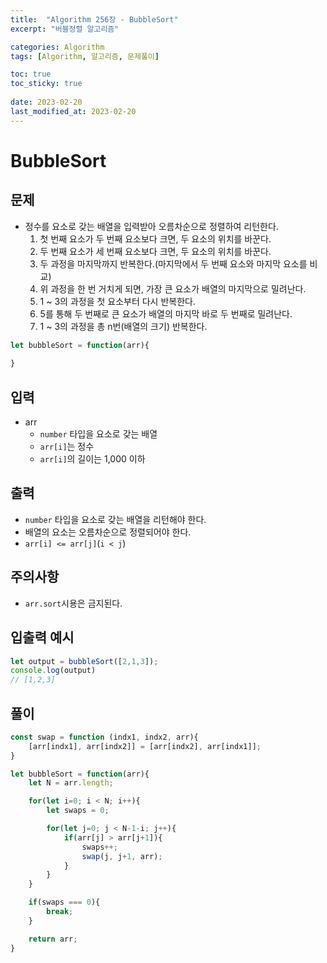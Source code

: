 ```yaml
---
title:  "Algorithm 256장 - BubbleSort"
excerpt: "버블정렬 알고리즘"

categories: Algorithm
tags: [Algorithm, 알고리즘, 문제풀이]

toc: true
toc_sticky: true
 
date: 2023-02-20
last_modified_at: 2023-02-20
---
```

# BubbleSort
## 문제
- 정수를 요소로 갖는 배열을 입력받아 오름차순으로 정렬하여 리턴한다.
  1. 첫 번째 요소가 두 번째 요소보다 크면, 두 요소의 위치를 바꾼다.
  2. 두 번째 요소가 세 번째 요소보다 크면, 두 요소의 위치를 바꾼다.
  3. 두 과정을 마지막까지 반복한다.(마지막에서 두 번째 요소와 마지막 요소를 비교)
  4. 위 과정을 한 번 거치게 되면, 가장 큰 요소가 배열의 마지막으로 밀려난다.
  5. 1 ~ 3의 과정을 첫 요소부터 다시 반복한다.
  6. 5를 통해 두 번째로 큰 요소가 배열의 마지막 바로 두 번째로 밀려난다.
  7. 1 ~ 3의 과정을 총 n번(배열의 크기) 반복한다.



```js
let bubbleSort = function(arr){
    
}
```

## 입력
- arr
  - `number` 타입을 요소로 갖는 배열
  - `arr[i]`는 정수
  - `arr[i]`의 길이는 1,000 이하


## 출력
- `number` 타입을 요소로 갖는 배열을 리턴해야 한다.
- 배열의 요소는 오름차순으로 정렬되어야 한다.
- `arr[i] <= arr[j]`(`i < j`)

## 주의사항
- `arr.sort`시용은 금지된다.

## 입출력 예시
```js
let output = bubbleSort([2,1,3]);
console.log(output)
// [1,2,3]
```

## 풀이
```js
const swap = function (indx1, indx2, arr){
    [arr[indx1], arr[indx2]] = [arr[indx2], arr[indx1]];
}

let bubbleSort = function(arr){
    let N = arr.length;

    for(let i=0; i < N; i++){
        let swaps = 0;

        for(let j=0; j < N-1-i; j++){
            if(arr[j] > arr[j+1]){
                swaps++;
                swap(j, j+1, arr);
            }
        }
    }

    if(swaps === 0){
        break;
    }

    return arr;
}
```